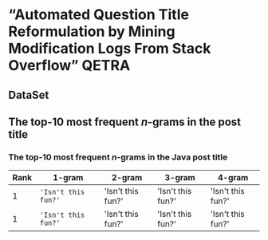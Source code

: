 # “Automated Question Title Reformulation by Mining Modification Logs From Stack Overflow” QETRA
## DataSet

## The top-10 most frequent $n$-grams in the post title

### The top-10 most frequent $n$-grams in the Java post title 


|Rank   |1-gram    |2-gram            |3-gram                         |4-gram                       |
|-------|----------|------------------|-------------------------------|-----------------------------|
|1|`'Isn't this fun?'`            |'Isn't this fun?'            |'Isn't this fun?'            |'Isn't this fun?'            |
|1|`'Isn't this fun?'`            |'Isn't this fun?'            |'Isn't this fun?'            |'Isn't this fun?'            |
